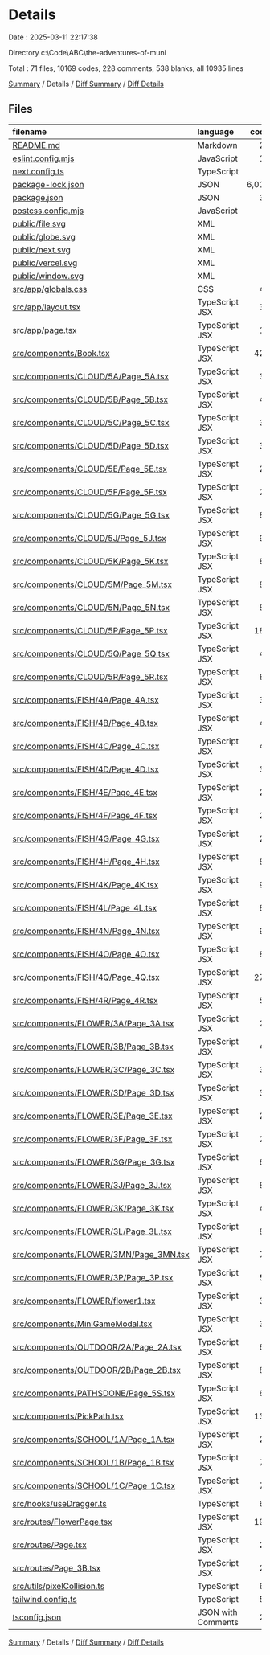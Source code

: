 # Details

Date : 2025-03-11 22:17:38

Directory c:\\Code\\ABC\\the-adventures-of-muni

Total : 71 files,  10169 codes, 228 comments, 538 blanks, all 10935 lines

[Summary](results.md) / Details / [Diff Summary](diff.md) / [Diff Details](diff-details.md)

## Files
| filename | language | code | comment | blank | total |
| :--- | :--- | ---: | ---: | ---: | ---: |
| [README.md](/README.md) | Markdown | 23 | 0 | 14 | 37 |
| [eslint.config.mjs](/eslint.config.mjs) | JavaScript | 12 | 0 | 5 | 17 |
| [next.config.ts](/next.config.ts) | TypeScript | 5 | 1 | 3 | 9 |
| [package-lock.json](/package-lock.json) | JSON | 6,017 | 0 | 1 | 6,018 |
| [package.json](/package.json) | JSON | 30 | 0 | 1 | 31 |
| [postcss.config.mjs](/postcss.config.mjs) | JavaScript | 6 | 1 | 2 | 9 |
| [public/file.svg](/public/file.svg) | XML | 1 | 0 | 0 | 1 |
| [public/globe.svg](/public/globe.svg) | XML | 1 | 0 | 0 | 1 |
| [public/next.svg](/public/next.svg) | XML | 1 | 0 | 0 | 1 |
| [public/vercel.svg](/public/vercel.svg) | XML | 1 | 0 | 0 | 1 |
| [public/window.svg](/public/window.svg) | XML | 1 | 0 | 0 | 1 |
| [src/app/globals.css](/src/app/globals.css) | CSS | 48 | 27 | 12 | 87 |
| [src/app/layout.tsx](/src/app/layout.tsx) | TypeScript JSX | 32 | 0 | 5 | 37 |
| [src/app/page.tsx](/src/app/page.tsx) | TypeScript JSX | 11 | 0 | 2 | 13 |
| [src/components/Book.tsx](/src/components/Book.tsx) | TypeScript JSX | 425 | 31 | 31 | 487 |
| [src/components/CLOUD/5A/Page\_5A.tsx](/src/components/CLOUD/5A/Page_5A.tsx) | TypeScript JSX | 34 | 2 | 5 | 41 |
| [src/components/CLOUD/5B/Page\_5B.tsx](/src/components/CLOUD/5B/Page_5B.tsx) | TypeScript JSX | 45 | 3 | 5 | 53 |
| [src/components/CLOUD/5C/Page\_5C.tsx](/src/components/CLOUD/5C/Page_5C.tsx) | TypeScript JSX | 34 | 1 | 4 | 39 |
| [src/components/CLOUD/5D/Page\_5D.tsx](/src/components/CLOUD/5D/Page_5D.tsx) | TypeScript JSX | 34 | 1 | 4 | 39 |
| [src/components/CLOUD/5E/Page\_5E.tsx](/src/components/CLOUD/5E/Page_5E.tsx) | TypeScript JSX | 27 | 1 | 5 | 33 |
| [src/components/CLOUD/5F/Page\_5F.tsx](/src/components/CLOUD/5F/Page_5F.tsx) | TypeScript JSX | 27 | 1 | 4 | 32 |
| [src/components/CLOUD/5G/Page\_5G.tsx](/src/components/CLOUD/5G/Page_5G.tsx) | TypeScript JSX | 81 | 5 | 9 | 95 |
| [src/components/CLOUD/5J/Page\_5J.tsx](/src/components/CLOUD/5J/Page_5J.tsx) | TypeScript JSX | 90 | 3 | 14 | 107 |
| [src/components/CLOUD/5K/Page\_5K.tsx](/src/components/CLOUD/5K/Page_5K.tsx) | TypeScript JSX | 89 | 4 | 10 | 103 |
| [src/components/CLOUD/5M/Page\_5M.tsx](/src/components/CLOUD/5M/Page_5M.tsx) | TypeScript JSX | 86 | 3 | 14 | 103 |
| [src/components/CLOUD/5N/Page\_5N.tsx](/src/components/CLOUD/5N/Page_5N.tsx) | TypeScript JSX | 80 | 4 | 10 | 94 |
| [src/components/CLOUD/5P/Page\_5P.tsx](/src/components/CLOUD/5P/Page_5P.tsx) | TypeScript JSX | 183 | 15 | 22 | 220 |
| [src/components/CLOUD/5Q/Page\_5Q.tsx](/src/components/CLOUD/5Q/Page_5Q.tsx) | TypeScript JSX | 40 | 2 | 6 | 48 |
| [src/components/CLOUD/5R/Page\_5R.tsx](/src/components/CLOUD/5R/Page_5R.tsx) | TypeScript JSX | 80 | 4 | 10 | 94 |
| [src/components/FISH/4A/Page\_4A.tsx](/src/components/FISH/4A/Page_4A.tsx) | TypeScript JSX | 34 | 2 | 5 | 41 |
| [src/components/FISH/4B/Page\_4B.tsx](/src/components/FISH/4B/Page_4B.tsx) | TypeScript JSX | 44 | 3 | 5 | 52 |
| [src/components/FISH/4C/Page\_4C.tsx](/src/components/FISH/4C/Page_4C.tsx) | TypeScript JSX | 45 | 2 | 5 | 52 |
| [src/components/FISH/4D/Page\_4D.tsx](/src/components/FISH/4D/Page_4D.tsx) | TypeScript JSX | 37 | 1 | 6 | 44 |
| [src/components/FISH/4E/Page\_4E.tsx](/src/components/FISH/4E/Page_4E.tsx) | TypeScript JSX | 27 | 1 | 4 | 32 |
| [src/components/FISH/4F/Page\_4F.tsx](/src/components/FISH/4F/Page_4F.tsx) | TypeScript JSX | 27 | 1 | 4 | 32 |
| [src/components/FISH/4G/Page\_4G.tsx](/src/components/FISH/4G/Page_4G.tsx) | TypeScript JSX | 27 | 1 | 4 | 32 |
| [src/components/FISH/4H/Page\_4H.tsx](/src/components/FISH/4H/Page_4H.tsx) | TypeScript JSX | 81 | 5 | 9 | 95 |
| [src/components/FISH/4K/Page\_4K.tsx](/src/components/FISH/4K/Page_4K.tsx) | TypeScript JSX | 96 | 3 | 14 | 113 |
| [src/components/FISH/4L/Page\_4L.tsx](/src/components/FISH/4L/Page_4L.tsx) | TypeScript JSX | 80 | 4 | 10 | 94 |
| [src/components/FISH/4N/Page\_4N.tsx](/src/components/FISH/4N/Page_4N.tsx) | TypeScript JSX | 94 | 3 | 14 | 111 |
| [src/components/FISH/4O/Page\_4O.tsx](/src/components/FISH/4O/Page_4O.tsx) | TypeScript JSX | 80 | 4 | 10 | 94 |
| [src/components/FISH/4Q/Page\_4Q.tsx](/src/components/FISH/4Q/Page_4Q.tsx) | TypeScript JSX | 274 | 7 | 21 | 302 |
| [src/components/FISH/4R/Page\_4R.tsx](/src/components/FISH/4R/Page_4R.tsx) | TypeScript JSX | 54 | 2 | 7 | 63 |
| [src/components/FLOWER/3A/Page\_3A.tsx](/src/components/FLOWER/3A/Page_3A.tsx) | TypeScript JSX | 27 | 1 | 4 | 32 |
| [src/components/FLOWER/3B/Page\_3B.tsx](/src/components/FLOWER/3B/Page_3B.tsx) | TypeScript JSX | 46 | 1 | 4 | 51 |
| [src/components/FLOWER/3C/Page\_3C.tsx](/src/components/FLOWER/3C/Page_3C.tsx) | TypeScript JSX | 34 | 1 | 4 | 39 |
| [src/components/FLOWER/3D/Page\_3D.tsx](/src/components/FLOWER/3D/Page_3D.tsx) | TypeScript JSX | 34 | 1 | 4 | 39 |
| [src/components/FLOWER/3E/Page\_3E.tsx](/src/components/FLOWER/3E/Page_3E.tsx) | TypeScript JSX | 27 | 1 | 4 | 32 |
| [src/components/FLOWER/3F/Page\_3F.tsx](/src/components/FLOWER/3F/Page_3F.tsx) | TypeScript JSX | 27 | 1 | 4 | 32 |
| [src/components/FLOWER/3G/Page\_3G.tsx](/src/components/FLOWER/3G/Page_3G.tsx) | TypeScript JSX | 60 | 5 | 9 | 74 |
| [src/components/FLOWER/3J/Page\_3J.tsx](/src/components/FLOWER/3J/Page_3J.tsx) | TypeScript JSX | 80 | 4 | 14 | 98 |
| [src/components/FLOWER/3K/Page\_3K.tsx](/src/components/FLOWER/3K/Page_3K.tsx) | TypeScript JSX | 41 | 3 | 5 | 49 |
| [src/components/FLOWER/3L/Page\_3L.tsx](/src/components/FLOWER/3L/Page_3L.tsx) | TypeScript JSX | 80 | 4 | 15 | 99 |
| [src/components/FLOWER/3MN/Page\_3MN.tsx](/src/components/FLOWER/3MN/Page_3MN.tsx) | TypeScript JSX | 71 | 4 | 9 | 84 |
| [src/components/FLOWER/3P/Page\_3P.tsx](/src/components/FLOWER/3P/Page_3P.tsx) | TypeScript JSX | 55 | 3 | 6 | 64 |
| [src/components/FLOWER/flower1.tsx](/src/components/FLOWER/flower1.tsx) | TypeScript JSX | 35 | 0 | 4 | 39 |
| [src/components/MiniGameModal.tsx](/src/components/MiniGameModal.tsx) | TypeScript JSX | 31 | 0 | 3 | 34 |
| [src/components/OUTDOOR/2A/Page\_2A.tsx](/src/components/OUTDOOR/2A/Page_2A.tsx) | TypeScript JSX | 68 | 3 | 9 | 80 |
| [src/components/OUTDOOR/2B/Page\_2B.tsx](/src/components/OUTDOOR/2B/Page_2B.tsx) | TypeScript JSX | 88 | 3 | 9 | 100 |
| [src/components/PATHSDONE/Page\_5S.tsx](/src/components/PATHSDONE/Page_5S.tsx) | TypeScript JSX | 62 | 3 | 9 | 74 |
| [src/components/PickPath.tsx](/src/components/PickPath.tsx) | TypeScript JSX | 133 | 7 | 16 | 156 |
| [src/components/SCHOOL/1A/Page\_1A.tsx](/src/components/SCHOOL/1A/Page_1A.tsx) | TypeScript JSX | 27 | 1 | 5 | 33 |
| [src/components/SCHOOL/1B/Page\_1B.tsx](/src/components/SCHOOL/1B/Page_1B.tsx) | TypeScript JSX | 79 | 3 | 9 | 91 |
| [src/components/SCHOOL/1C/Page\_1C.tsx](/src/components/SCHOOL/1C/Page_1C.tsx) | TypeScript JSX | 70 | 3 | 9 | 82 |
| [src/hooks/useDragger.ts](/src/hooks/useDragger.ts) | TypeScript | 62 | 4 | 15 | 81 |
| [src/routes/FlowerPage.tsx](/src/routes/FlowerPage.tsx) | TypeScript JSX | 197 | 14 | 26 | 237 |
| [src/routes/Page.tsx](/src/routes/Page.tsx) | TypeScript JSX | 22 | 0 | 5 | 27 |
| [src/routes/Page\_3B.tsx](/src/routes/Page_3B.tsx) | TypeScript JSX | 20 | 1 | 4 | 25 |
| [src/utils/pixelCollision.ts](/src/utils/pixelCollision.ts) | TypeScript | 66 | 9 | 14 | 89 |
| [tailwind.config.ts](/tailwind.config.ts) | TypeScript | 56 | 0 | 2 | 58 |
| [tsconfig.json](/tsconfig.json) | JSON with Comments | 27 | 0 | 1 | 28 |

[Summary](results.md) / Details / [Diff Summary](diff.md) / [Diff Details](diff-details.md)